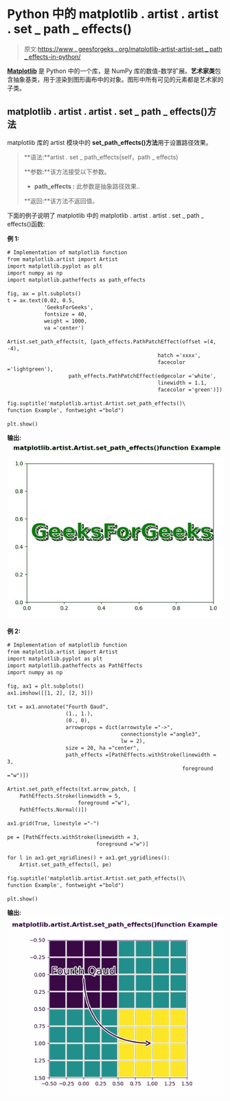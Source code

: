 # Python 中的 matplotlib . artist . artist . set _ path _ effects()

> 原文:[https://www . geesforgeks . org/matplotlib-artist-artist-set _ path _ effects-in-python/](https://www.geeksforgeeks.org/matplotlib-artist-artist-set_path_effects-in-python/)

**[Matplotlib](https://www.geeksforgeeks.org/python-introduction-matplotlib/)** 是 Python 中的一个库，是 NumPy 库的数值-数学扩展。**艺术家类**包含抽象基类，用于渲染到图形画布中的对象。图形中所有可见的元素都是艺术家的子类。

## matplotlib . artist . artist . set _ path _ effects()方法

matplotlib 库的 artist 模块中的 **set_path_effects()方法**用于设置路径效果。

> **语法:**artist . set _ path_effects(self，path _ effects)
> 
> **参数:**该方法接受以下参数。
> 
> *   **path_effects :** 此参数是抽象路径效果..
> 
> **返回:**该方法不返回值。

下面的例子说明了 matplotlib 中的 matplotlib . artist . artist . set _ path _ effects()函数:

**例 1:**

```
# Implementation of matplotlib function
from matplotlib.artist import Artist  
import matplotlib.pyplot as plt 
import numpy as np 
import matplotlib.patheffects as path_effects 

fig, ax = plt.subplots() 
t = ax.text(0.02, 0.5, 
            'GeeksForGeeks', 
            fontsize = 40,  
            weight = 1000,  
            va ='center') 

Artist.set_path_effects(t, [path_effects.PathPatchEffect(offset =(4, -4), 
                                                 hatch ='xxxx', 
                                                 facecolor ='lightgreen'), 
                    path_effects.PathPatchEffect(edgecolor ='white',  
                                                 linewidth = 1.1, 
                                                 facecolor ='green')])

fig.suptitle('matplotlib.artist.Artist.set_path_effects()\
function Example', fontweight ="bold") 

plt.show()
```

**输出:**
![](img/cc519e01c486920f27a11a868266a343.png)

**例 2:**

```
# Implementation of matplotlib function
from matplotlib.artist import Artist  
import matplotlib.pyplot as plt 
import matplotlib.patheffects as PathEffects 
import numpy as np 

fig, ax1 = plt.subplots() 
ax1.imshow([[1, 2], [2, 3]]) 

txt = ax1.annotate("Fourth Qaud", 
                   (1., 1.), 
                   (0., 0), 
                   arrowprops = dict(arrowstyle ="->", 
                                     connectionstyle ="angle3", 
                                     lw = 2), 
                   size = 20, ha ="center", 
                   path_effects =[PathEffects.withStroke(linewidth = 3, 
                                                         foreground ="w")]) 

Artist.set_path_effects(txt.arrow_patch, [ 
    PathEffects.Stroke(linewidth = 5,  
                       foreground ="w"), 
    PathEffects.Normal()]) 

ax1.grid(True, linestyle ="-") 

pe = [PathEffects.withStroke(linewidth = 3, 
                             foreground ="w")] 

for l in ax1.get_xgridlines() + ax1.get_ygridlines(): 
    Artist.set_path_effects(l, pe)

fig.suptitle('matplotlib.artist.Artist.set_path_effects()\
function Example', fontweight ="bold") 

plt.show()
```

**输出:**
![](img/34c1d65fb23063c094127cc880d95f1b.png)